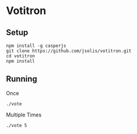 # Votitron

## Setup
```
npm install -g casperjs
git clone https://github.com/jsolis/votitron.git
cd votitron
npm install
```

## Running

Once
```
./vote
```

Multiple Times
```
./vote 5
```

